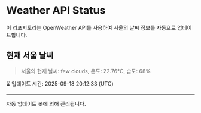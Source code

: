 
# Weather API Status

이 리포지토리는 OpenWeather API를 사용하여 서울의 날씨 정보를 자동으로 업데이트합니다.

## 현재 서울 날씨
> 서울의 현재 날씨: few clouds, 온도: 22.76°C, 습도: 68%

⏳ 업데이트 시간: 2025-09-18 20:12:33 (UTC)

---
자동 업데이트 봇에 의해 관리됩니다.
